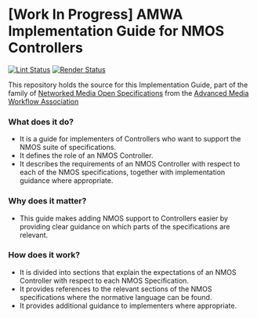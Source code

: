 # \[Work In Progress\] AMWA Implementation Guide for NMOS Controllers

[![Lint Status](https://github.com/AMWA-TV/nmos-implementation-guide-controller/workflows/Lint/badge.svg)](https://github.com/AMWA-TV/nmos-implementation-guide-controller/actions?query=workflow%3ALint)
[![Render Status](https://github.com/AMWA-TV/nmos-implementation-guide-controller/workflows/Render/badge.svg)](https://github.com/AMWA-TV/nmos-implementation-guide-controller/actions?query=workflow%3ARender)

This repository holds the source for this Implementation Guide, part of the family of [Networked Media Open Specifications](https://specs.amwa.tv/nmos) from the [Advanced Media Workflow Association](https://amwa.tv)

<!-- INTRO-START -->

### What does it do?

- It is a guide for implementers of Controllers who want to support the NMOS suite of specifications.
- It defines the role of an NMOS Controller.
- It describes the requirements of an NMOS Controller with respect to each of the NMOS specifications, together with implementation guidance where appropriate.

### Why does it matter?

- This guide makes adding NMOS support to Controllers easier by providing clear guidance on which parts of the specifications are relevant.

### How does it work?

- It is divided into sections that explain the expectations of an NMOS Controller with respect to each NMOS Specification.
- It provides references to the relevant sections of the NMOS specifications where the normative language can be found.
- It provides additional guidance to implementers where appropriate.

<!-- INTRO-END -->
